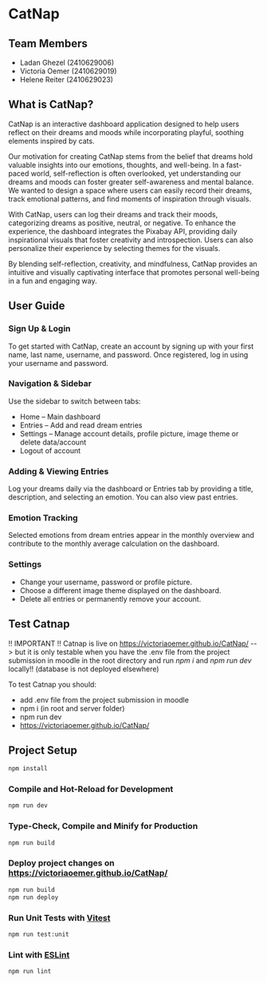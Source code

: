 # CatNap

## Team Members

- Ladan Ghezel (2410629006)
- Victoria Oemer (2410629019)
- Helene Reiter (2410629023)

## What is CatNap?

CatNap is an interactive dashboard application designed to help users reflect on their dreams and moods
while incorporating playful, soothing elements inspired by cats.

Our motivation for creating CatNap stems from the belief that dreams hold valuable insights into our emotions,
thoughts, and well-being. In a fast-paced world, self-reflection is often overlooked, yet understanding our
dreams and moods can foster greater self-awareness and mental balance. We wanted to design a space where users
can easily record their dreams, track emotional patterns, and find moments of inspiration through visuals.

With CatNap, users can log their dreams and track their moods, categorizing dreams as positive, neutral, or
negative. To enhance the experience, the dashboard integrates the Pixabay API, providing daily inspirational
visuals that foster creativity and introspection. Users can also personalize their experience by selecting
themes for the visuals.

By blending self-reflection, creativity, and mindfulness, CatNap provides an intuitive and visually captivating
interface that promotes personal well-being in a fun and engaging way.

## User Guide

### Sign Up & Login

To get started with CatNap, create an account by signing up with your first name, last name, username, and password.
Once registered, log in using your username and password.

### Navigation & Sidebar

Use the sidebar to switch between tabs:

- Home – Main dashboard
- Entries – Add and read dream entries
- Settings – Manage account details, profile picture, image theme or delete data/account
- Logout of account

### Adding & Viewing Entries

Log your dreams daily via the dashboard or Entries tab by providing a title, description, and selecting an emotion.
You can also view past entries.

### Emotion Tracking

Selected emotions from dream entries appear in the monthly overview and contribute to the monthly average calculation on the dashboard.

### Settings

- Change your username, password or profile picture.
- Choose a different image theme displayed on the dashboard.
- Delete all entries or permanently remove your account.

## Test Catnap

!! IMPORTANT !!
Catnap is live on https://victoriaoemer.github.io/CatNap/ --> but it is only testable when you have the .env file
from the project submission in moodle in the root directory and run _npm i_ and _npm run dev_ locally!! (database
is not deployed elsewhere)

To test Catnap you should:

- add .env file from the project submission in moodle
- npm i (in root and server folder)
- npm run dev
- https://victoriaoemer.github.io/CatNap/

## Project Setup

```sh
npm install
```

### Compile and Hot-Reload for Development

```sh
npm run dev
```

### Type-Check, Compile and Minify for Production

```sh
npm run build
```

### Deploy project changes on https://victoriaoemer.github.io/CatNap/

```sh
npm run build
npm run deploy
```

### Run Unit Tests with [Vitest](https://vitest.dev/)

```sh
npm run test:unit
```

### Lint with [ESLint](https://eslint.org/)

```sh
npm run lint
```
